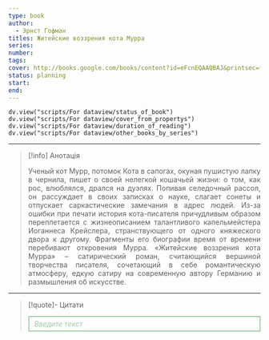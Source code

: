 ```yaml
---
type: book
author:
  - Эрнст Гофман
titles: Житейские воззрения кота Мурра
series:
number:
tags:
cover: http://books.google.com/books/content?id=eFcnEQAAQBAJ&printsec=frontcover&img=1&zoom=1&edge=curl&source=gbs_api
status: planning
start:
end:
---
```

```dataviewjs
dv.view("scripts/For dataview/status_of_book")
dv.view("scripts/For dataview/cover_from_propertys")
dv.view("scripts/For dataview/duration_of_reading")
dv.view("scripts/For dataview/other_books_by_series")
```
---

>[!info] Анотація
><p align="justify">Ученый кот Мурр, потомок Кота в сапогах, окуная пушистую лапку в чернила, пишет о своей нелегкой кошачьей жизни: о том, как рос, влюблялся, дрался на дуэлях. Попивая селедочный рассол, он рассуждает в своих записках о науке, слагает сонеты и отпускает саркастические замечания в адрес людей. Из-за ошибки при печати история кота-писателя причудливым образом переплетается с жизнеописанием талантливого капельмейстера Иоганнеса Крейслера, странствующего от одного княжеского двора к другому. Фрагменты его биографии время от времени перебивают откровения Мурра. «Житейские воззрения кота Мурра» – сатирический роман, считающийся вершиной творчества писателя, сочетающий в себе романтическую атмосферу, едкую сатиру на современную автору Германию и размышления об искусстве.</p>

---

>[!quote]- Цитати
><div align="justify" style="border: 2px solid #A0CAA6; padding: 5px 10px 5px 10px; font-style: italic; color: #A0CAA6 ">Введите текст</div>
